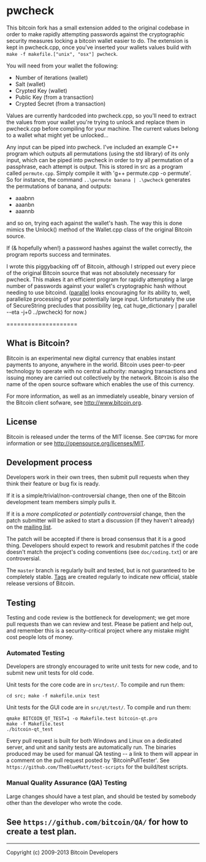 pwcheck
===========
This bitcoin fork has a small extension added to the original codebase in order to make rapidly attempting passwords against the cryptographic security measures locking a bitcoin wallet easier to do. The extension is kept in pwcheck.cpp, once you've inserted your wallets values build with `make -f makefile.["unix", "osx"] pwcheck`.

You will need from your wallet the following:

* Number of iterations  (wallet)
* Salt  (wallet)
* Crypted Key  (wallet)
* Public Key  (from a transaction)
* Crypted Secret  (from a transaction)

Values are currently hardcoded into pwcheck.cpp, so you'll need to extract the values from your wallet you're trying to unlock and replace them in pwcheck.cpp before compiling for your machine. The current values belong to a wallet what might yet be unlocked…

Any input can be piped into pwcheck. I've included an example C++ program which outputs all permutations (using the std library) of its only input, which can be piped into pwcheck in order to try all permutation of a passphrase, each attempt is output. This is stored in src as a program called `permute.cpp`. Simply compile it with 'g++ permute.cpp -o permute'. So for instance, the command `..\permute banana | .\pwcheck` generates the permutations of banana, and outputs:

* aaabnn
* aaanbn
* aaannb

and so on, trying each against the wallet's hash. The way this is done mimics the Unlock() method of the Wallet.cpp class of the original Bitcoin source.

If (& hopefully when!) a password hashes against the wallet correctly, the program reports success and terminates.


I wrote this piggybacking off of Bitcoin, although I stripped out every piece of the original Bitcoin source that was not absolutely necessary for pwcheck. This makes it an efficient program for rapidly attempting a large number of passwords against your wallet's cryptographic hash without needing to use bitcoind. ([parallel](http://savannah.gnu.org/projects/parallel) looks encouraging for its ability to, well, parallelize processing of your potentially large input. Unfortunately the use of SecureString precludes that possibility (eg, cat huge_dictionary | parallel --eta -j+0 ../pwcheck) for now.)



====================

What is Bitcoin?
----------------

Bitcoin is an experimental new digital currency that enables instant payments to
anyone, anywhere in the world. Bitcoin uses peer-to-peer technology to operate
with no central authority: managing transactions and issuing money are carried
out collectively by the network. Bitcoin is also the name of the open source
software which enables the use of this currency.

For more information, as well as an immediately useable, binary version of
the Bitcoin client sofware, see http://www.bitcoin.org.

License
-------

Bitcoin is released under the terms of the MIT license. See `COPYING` for more
information or see http://opensource.org/licenses/MIT.

Development process
-------------------

Developers work in their own trees, then submit pull requests when they think
their feature or bug fix is ready.

If it is a simple/trivial/non-controversial change, then one of the Bitcoin
development team members simply pulls it.

If it is a *more complicated or potentially controversial* change, then the patch
submitter will be asked to start a discussion (if they haven't already) on the
[mailing list](http://sourceforge.net/mailarchive/forum.php?forum_name=bitcoin-development).

The patch will be accepted if there is broad consensus that it is a good thing.
Developers should expect to rework and resubmit patches if the code doesn't
match the project's coding conventions (see `doc/coding.txt`) or are
controversial.

The `master` branch is regularly built and tested, but is not guaranteed to be
completely stable. [Tags](https://github.com/bitcoin/bitcoin/tags) are created
regularly to indicate new official, stable release versions of Bitcoin.

Testing
-------

Testing and code review is the bottleneck for development; we get more pull
requests than we can review and test. Please be patient and help out, and
remember this is a security-critical project where any mistake might cost people
lots of money.

### Automated Testing

Developers are strongly encouraged to write unit tests for new code, and to
submit new unit tests for old code.

Unit tests for the core code are in `src/test/`. To compile and run them:

    cd src; make -f makefile.unix test

Unit tests for the GUI code are in `src/qt/test/`. To compile and run them:

    qmake BITCOIN_QT_TEST=1 -o Makefile.test bitcoin-qt.pro
    make -f Makefile.test
    ./bitcoin-qt_test

Every pull request is built for both Windows and Linux on a dedicated server,
and unit and sanity tests are automatically run. The binaries produced may be
used for manual QA testing -- a link to them will appear in a comment on the
pull request posted by 'BitcoinPullTester'. See `https://github.com/TheBlueMatt/test-scripts`
for the build/test scripts.

### Manual Quality Assurance (QA) Testing

Large changes should have a test plan, and should be tested by somebody other
than the developer who wrote the code.

See `https://github.com/bitcoin/QA/` for how to create a test plan.
------------------------------------------
------------------------------------------
Copyright (c) 2009-2013 Bitcoin Developers
